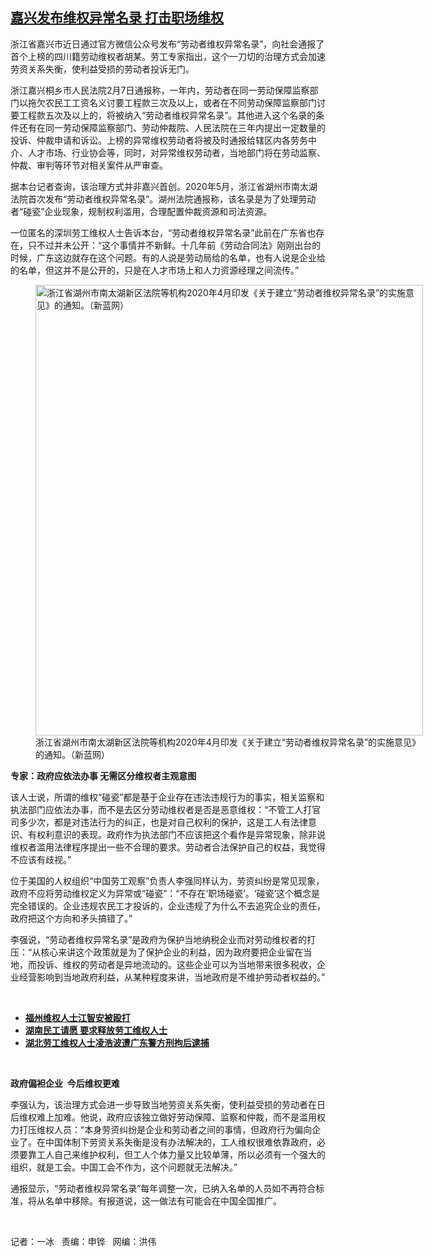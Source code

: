 <!--1612902731000-->
[嘉兴发布维权异常名录   打击职场维权](https://www.rfa.org/mandarin/yataibaodao/renquanfazhi/bx-02092021104246.html)
------

<p></p><p>浙江省嘉兴市近日通过官方微信公众号发布“劳动者维权异常名录”，向社会通报了首个上榜的四川籍劳动维权者胡某。劳工专家指出，这个一刀切的治理方式会加速劳资关系失衡，使利益受损的劳动者投诉无门。</p><p>浙江嘉兴桐乡市人民法院2月7日通报称，一年内，劳动者在同一劳动保障监察部门以拖欠农民工工资名义讨要工程款三次及以上，或者在不同劳动保障监察部门讨要工程款五次及以上的，将被纳入“劳动者维权异常名录”。其他进入这个名录的条件还有在同一劳动保障监察部门、劳动仲裁院、人民法院在三年内提出一定数量的投诉、仲裁申请和诉讼。上榜的异常维权劳动者将被及时通报给辖区内各劳务中介、人才市场、行业协会等，同时，对异常维权劳动者，当地部门将在劳动监察、仲裁、审判等环节对相关案件从严审查。</p><p>据本台记者查询，该治理方式并非嘉兴首创。2020年5月，浙江省湖州市南太湖法院首次发布“劳动者维权异常名录”。湖州法院通报称，该名录是为了处理劳动者“碰瓷”企业现象，规制权利滥用，合理配置仲裁资源和司法资源。</p><p>一位匿名的深圳劳工维权人士告诉本台，“劳动者维权异常名录”此前在广东省也存在，只不过并未公开：“这个事情并不新鲜。十几年前《劳动合同法》刚刚出台的时候，广东这边就存在这个问题。有的人说是劳动局给的名单，也有人说是企业给的名单，但这并不是公开的，只是在人才市场上和人力资源经理之间流传。”</p><p><figure class="image-richtext image-inline captioned" style="width:620px;"><img alt="浙江省湖州市南太湖新区法院等机构2020年4月印发《关于建立“劳动者维权异常名录”的实施意见》的通知。（新蓝网）" height="721" src="https://www.rfa.org/mandarin/yataibaodao/renquanfazhi/bx-02092021104246.html/bx0209b.jpg/@@images/2961838d-c6b5-491e-a3c3-c64f38fc3309.jpeg" title="bx0209b.jpg" width="620"/><figcaption class="image-caption">浙江省湖州市南太湖新区法院等机构2020年4月印发《关于建立“劳动者维权异常名录”的实施意见》的通知。（新蓝网）</figcaption><small></small></figure></p><p><strong>专家：政府应依法办事 无需区分维权者主观意图</strong></p><p>该人士说，所谓的维权“碰瓷”都是基于企业存在违法违规行为的事实，相关监察和执法部门应依法办事，而不是去区分劳动维权者是否是恶意维权：“不管工人打官司多少次，都是对违法行为的纠正，也是对自己权利的保护，这是工人有法律意识、有权利意识的表现。政府作为执法部门不应该把这个看作是异常现象，除非说维权者滥用法律程序提出一些不合理的要求。劳动者合法保护自己的权益，我觉得不应该有歧视。”</p><p>位于美国的人权组织“中国劳工观察”负责人李强同样认为，劳资纠纷是常见现象，政府不应将劳动维权定义为异常或“碰瓷”：“不存在‘职场碰瓷’。‘碰瓷’这个概念是完全错误的。企业违规农民工才投诉的，企业违规了为什么不去追究企业的责任，政府把这个方向和矛头搞错了。”</p><p>李强说，“劳动者维权异常名录”是政府为保护当地纳税企业而对劳动维权者的打压：“从核心来讲这个政策就是为了保护企业的利益，因为政府要把企业留在当地，而投诉、维权的劳动者是异地流动的。这些企业可以为当地带来很多税收，企业经营影响到当地政府利益，从某种程度来讲，当地政府是不维护劳动者权益的。”</p><p><br/></p><ul><li><a href="https://www.rfa.org/mandarin/Xinwen/11-02082021163256.html"><strong>福州维权人士江智安被殴打</strong></a></li><li><strong><a href="https://www.rfa.org/mandarin/Xinwen/s-04222019162206.html">湖南民工请愿 要求释放劳工维权人士</a></strong></li><li><strong><a href="https://www.rfa.org/mandarin/Xinwen/2-11292019104243.html">湖北劳工维权人士凌浩波遭广东警方刑拘后逮捕</a></strong></li></ul><p><br/></p><p><strong>政府偏袒企业  今后维权更难</strong></p><p>李强认为，该治理方式会进一步导致当地劳资关系失衡，使利益受损的劳动者在日后维权难上加难。他说，政府应该独立做好劳动保障、监察和仲裁，而不是滥用权力打压维权人员：“本身劳资纠纷是企业和劳动者之间的事情，但政府行为偏向企业了。在中国体制下劳资关系失衡是没有办法解决的，工人维权很难依靠政府，必须要靠工人自己来维护权利，但工人个体力量又比较单薄，所以必须有一个强大的组织，就是工会。中国工会不作为，这个问题就无法解决。”</p><p>通报显示，“劳动者维权异常名录”每年调整一次，已纳入名单的人员如不再符合标准，将从名单中移除。有报道说，这一做法有可能会在中国全国推广。</p><p><br/></p><p>记者：一冰   责编：申铧   网编：洪伟</p>
